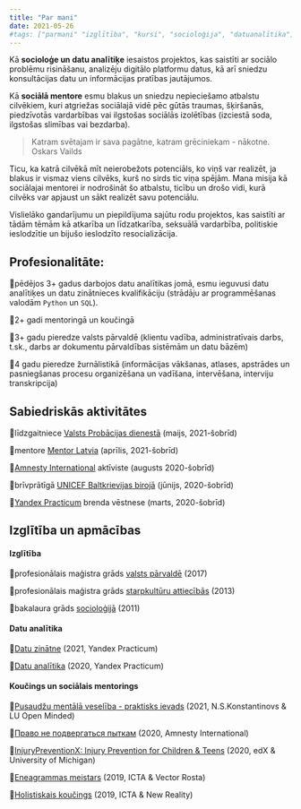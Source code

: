 ```yaml
---
title: "Par mani"
date: 2021-05-26
#tags: ["parmani" "izglītība", "kursi", "socioloģija", "datuanalītika"]
---
```


Kā **socioloģe un datu analītiķe** iesaistos projektos, kas saistīti ar sociālo problēmu risināšanu, analizēju digitālo platformu datus, kā arī sniedzu konsultācijas datu un informācijas pratības jautājumos. 

Kā **sociālā mentore** esmu blakus un sniedzu nepieciešamo atbalstu cilvēkiem, kuri atgriežas sociālajā vidē pēc gūtās traumas, šķiršanās, piedzīvotās vardarbības vai ilgstošas sociālās izolētības (izciestā soda, ilgstošas slimības vai bezdarba).

> Katram svētajam ir sava pagātne, katram grēciniekam - nākotne. Oskars Vailds

Ticu, ka katrā cilvēkā mīt neierobežots potenciāls, ko viņš var realizēt, ja blakus ir vismaz viens cilvēks, kurš no sirds tic viņa spējām. Mana misija kā sociālajai mentorei ir nodrošināt šo atbalstu, ticību un drošo vidi, kurā cilvēks var apjaust un sākt realizēt savu potenciālu. 

Vislielāko gandarījumu un piepildījuma sajūtu rodu projektos, kas saistīti ar tādām tēmām kā atkarība un līdzatkarība, seksuālā vardarbība, politiskie ieslodzītie un bijušo ieslodzīto resocializācija.


## Profesionalitāte: 

🔹pēdējos 3+ gadus darbojos datu analītikas jomā, esmu ieguvusi datu analītiķes un datu zinātnieces kvalifikāciju (strādāju ar programmēšanas valodām `Python` un `SQL`). 

🔹2+ gadi mentoringā un koučingā

🔹3+ gadu pieredze valsts pārvaldē (klientu vadība, administratīvais darbs, t.sk., darbs ar dokumentu pārvaldības sistēmām un datu bāzēm)

🔹4 gadu pieredze žurnālistikā (informācijas vākšanas, atlases, apstrādes un pasniegšanas procesu organizēšana un vadīšana, intervēšana, interviju transkripcija)

## Sabiedriskās aktivitātes

🔹līdzgaitniece [Valsts Probācijas dienestā](https://www.vpd.gov.lv/lv) (maijs, 2021-šobrīd)

🔹mentore [Mentor Latvia](https://mentor.lv/) (aprīlis, 2021-šobrīd)

🔹[Amnesty International](https://eurasia.amnesty.org/) aktīviste (augusts 2020-šobrīd)

🔹brīvprātīgā [UNICEF Baltkrievijas birojā](https://www.unicef.by/) (jūnijs, 2020-šobrīd)

🔹[Yandex Practicum](https://praktikum.yandex.ru/) brenda vēstnese (marts, 2020-šobrīd)

## Izglītība un apmācības

#### Izglītība
🔹profesionālais maģistra grāds [valsts pārvaldē](https://drive.google.com/file/d/1i17aAyS8kfWV12pCmjRIeVRBS1iRo0mr/view?usp=sharing) (2017)

🔹profesionālais maģistra grāds [starpkultūru attiecībās](https://drive.google.com/file/d/1Hkr1PEl0q2Nd7d4b5-uOO8cM1X0vba3X/view?usp=sharing) (2013)

🔹bakalaura grāds [socioloģijā](https://drive.google.com/file/d/1lDruXppcwq72QqCL9n600dPGEeuAqHHy/view?usp=sharing) (2011)


#### Datu analītika

🔹[Datu zinātne](https://drive.google.com/file/d/1DQS-eZEieHUnA99e_FdHJNrSYZDA0g-X/view?usp=sharing) (2021, Yandex Practicum)

🔹[Datu analītika](https://drive.google.com/file/d/1bFek9US4sUYHL0GJPBk4dqB_B7aL3yPn/view?usp=sharing) (2020, Yandex Practicum)

#### Koučings un sociālais mentorings

🔹[Pusaudžu mentālā veselība - praktisks ievads](https://drive.google.com/file/d/13_BPN93HuaJnONF3188SGRrCwhI4vKXu/view?usp=sharing) (2021, N.S.Konstantinovs & LU Open Minded)

🔹[Право не подвергаться пыткам](https://drive.google.com/file/d/1-NAZLSxFDASG_6waRA5QwME7R0fB6ytf/view?usp=sharing) (2020, Amnesty International)

🔹[InjuryPreventionX: Injury Prevention for Children & Teens](https://drive.google.com/file/d/1JMF6NGFFmPDfS8-q0q2lQYw4Jv1Wv9VK/view?usp=sharing) (2020, edX & University of Michigan)

🔹[Eneagrammas meistars](https://drive.google.com/file/d/1LenONRJfkr9uk8n2IMzAyobRtceXQDtP/view?usp=sharing) (2019, ICTA & Vector Rosta)

🔹[Holistiskais koučings](https://drive.google.com/file/d/19UKZyOxjpATDPK_fZ1G90LN79Q0Mrseh/view?usp=sharing) (2019, ICTA & New Reality) 


